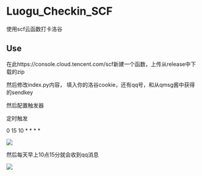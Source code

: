 # Luogu_Checkin_SCF
使用scf云函数打卡洛谷

## Use 
在此https://console.cloud.tencent.com/scf新建一个函数，上传从release中下载的zip

然后修改index.py内容，
填入你的洛谷cookie，还有qq号，和从qmsg酱中获得的sendkey

然后配置触发器

定时触发

0 15 10 * * * *

![](https://cdn.jsdelivr.net/gh/lbr77/CDN@main/img/2021-05-22/19-46-57-e23d02.png)

然后每天早上10点15分就会收到qq消息 

![](https://cdn.jsdelivr.net/gh/lbr77/CDN@main/img/2021-05-22/19-49-11-d92836.png)
